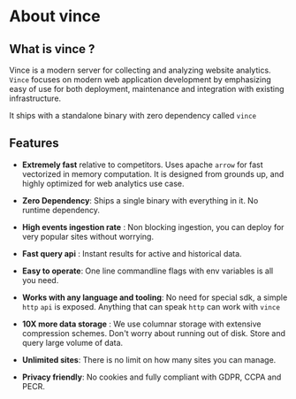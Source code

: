 # About vince

## What is vince ?
Vince is a modern server for collecting and analyzing website analytics. `Vince` focuses on modern web application development by emphasizing easy of use for both deployment, maintenance and integration with existing infrastructure.

It ships with a standalone binary with zero dependency called `vince`


## Features

- **Extremely fast** relative to competitors. Uses apache `arrow` for fast vectorized in memory computation. It is designed from grounds up, and highly optimized for web analytics use case.

- **Zero Dependency**: Ships a single binary with everything in it. No runtime dependency.

- **High events ingestion rate** : Non blocking ingestion, you can deploy for very popular sites without worrying.

- **Fast query api** : Instant results for active and historical data.

- **Easy to operate**: One line commandline flags with env variables is all you need.

- **Works with any language and tooling**: No need for special sdk, a simple `http` `api` is exposed. Anything that can speak `http` can work with `vince`

- **10X more data storage** : We use columnar storage with extensive compression schemes. Don't worry about running out of disk. Store and query large volume of data.

- **Unlimited sites**: There is no limit on how many sites you can manage.

- **Privacy friendly**: No cookies and fully compliant with GDPR, CCPA and PECR.